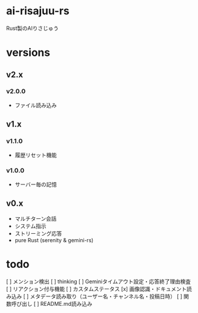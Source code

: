 # ai-risajuu-rs
Rust製のAIりさじゅう

# versions
## v2.x
### v2.0.0
- ファイル読み込み

## v1.x
### v1.1.0
- 履歴リセット機能
### v1.0.0
- サーバー毎の記憶

## v0.x
- マルチターン会話
- システム指示
- ストリーミング応答
- pure Rust (serenity & gemini-rs)

# todo
[ ] メンション検出
[ ] thinking
[ ] Geminiタイムアウト設定・応答終了理由検査
[ ] リアクション付与機能
[ ] カスタムステータス
[x] 画像認識・ドキュメント読み込み
[ ] メタデータ読み取り（ユーザー名・チャンネル名・投稿日時）
[ ] 関数呼び出し
[ ] README.md読み込み